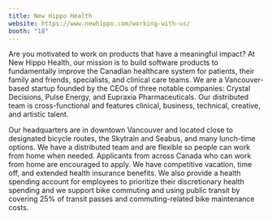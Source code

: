 ```yaml
---
title: New Hippo Health
website: https://www.newhippo.com/working-with-us/
booth: "18"
---
```


Are you motivated to work on products that have a meaningful impact?  At New Hippo Health, our mission is to build software products to fundamentally improve the Canadian healthcare system for patients, their family and friends, specialists, and clinical care teams.  We are a Vancouver-based startup founded by the CEOs of three notable companies: Crystal Decisions, Pulse Energy, and Eupraxia Pharmaceuticals.  Our distributed team is cross-functional and features clinical, business, technical, creative, and artistic talent.

Our headquarters are in downtown Vancouver and located close to designated bicycle routes, the Skytrain and Seabus, and many lunch-time options.  We have a distributed team and are flexible so people can work from home when needed.  Applicants from across Canada who can work from home are encouraged to apply. We have competitive vacation, time off, and extended health insurance benefits.  We also provide a health spending account for employees to prioritize their discretionary health spending and we support bike commuting and using public transit by covering 25% of transit passes and commuting-related bike maintenance costs.
